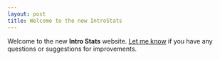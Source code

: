 ```yaml
---
layout: post
title: Welcome to the new IntroStats
---
```


Welcome to the new **Intro Stats** website.  [Let me know](mailto:dogle@northland.edu) if you have any questions or suggestions for improvements.
